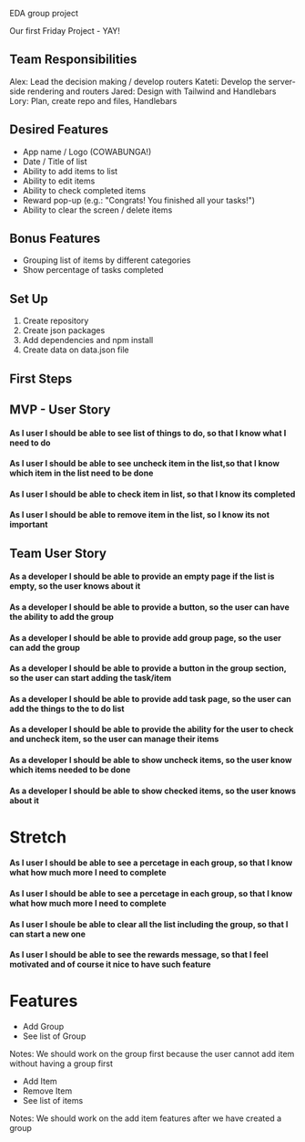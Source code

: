 EDA group project

Our first Friday Project - YAY!

## Team Responsibilities

Alex: Lead the decision making / develop routers
Kateti: Develop the server-side rendering and routers
Jared: Design with Tailwind and Handlebars
Lory: Plan, create repo and files, Handlebars

## Desired Features

- App name / Logo (COWABUNGA!)
- Date / Title of list
- Ability to add items to list
- Ability to edit items
- Ability to check completed items
- Reward pop-up (e.g.: "Congrats! You finished all your tasks!")
- Ability to clear the screen / delete items

## Bonus Features

- Grouping list of items by different categories
- Show percentage of tasks completed

## Set Up

1. Create repository
2. Create json packages
3. Add dependencies and npm install
4. Create data on data.json file

## First Steps

## MVP - User Story
#### As I user I should be able to see list of things to do, so that I know what I need to do
#### As I user I should be able to see uncheck item in the list,so that I know which item in the list need to be done
#### As I user I should be able to check item in list, so that I know its completed
#### As I user I should be able to remove item in the list, so I know its not important

## Team User Story
#### As a developer I should be able to provide an empty page if the list is empty, so the user knows about it
#### As a developer I should be able to provide a button, so the user can have the ability to add the group
#### As a developer I should be able to provide add group page, so the user can add the group
#### As a developer I should be able to provide a button in the group section, so the user can start adding the task/item
#### As a developer I should be able to provide add task page, so the user can add the things to the to do list
#### As a developer I should be able to provide the ability for the user to check and uncheck item, so the user can manage their items
#### As a developer I should be able to show uncheck items, so the user know which items needed to be done
#### As a developer I should be able to show checked items, so the user knows about it

# Stretch
#### As I user I should be able to see a percetage in each group, so that I know what how much more I need to complete
#### As I user I should be able to see a percetage in each group, so that I know what how much more I need to complete
#### As I user I shoule be able to clear all the list including the group, so that I can start a new one
#### As I user I should be able to see the rewards message, so that I feel motivated and of course it nice to have such feature

# Features
* Add Group
* See list of Group

Notes: We should work on the group first because the user cannot add item without having a group first

* Add Item
* Remove Item
* See list of items

Notes: We should work on the add item features after we have created a group
